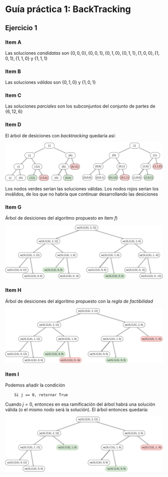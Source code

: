 # Guía práctica 1: BackTracking

## Ejercicio 1

### Item A

Las soluciones _candidatas_ son $\{0,0,0\}, \{0,0,1\}, \{0,1,0\}, \{0,1,1\}, \{1,0,0\}, \{1,0,1\}, \{1,1,0\}$ y $\{1,1,1\}$

### Item B

Las soluciones _válidas_ son $\{0,1,0\}$ y  $\{1,0,1\}$

### Item C

Las soluciones _parciales_ son los subconjuntos del conjunto de partes de $\{6,12,6\}$

### Item D

El árbol de desiciones con _backtracking_ quedaría así:

![im1](/Practicas/Guia1/arboles/ej1.png)

Los nodos verdes serían las soluciones válidas. Los nodos rojos serían los inválidos, de los que no habría que continuar desarrollando las desiciones

### Item G

Árbol de desiciones del algoritmo propuesto en ítem $f)$

![im2](arboles/ej1g.png)


### Item H

Árbol de desiciones del algoritmo propuesto con la _regla de factibilidad_

![im2](arboles/ej1h.png)

### Item I

Podemos añadir la condición
```
    Si j == 0, retornar True
```

Cuando $j=0$, entonces en esa ramificación del árbol habrá una solución válida (o el mismo nodo será la solución). El árbol entonces quedaría:

![im3](arboles/ej1i.png)